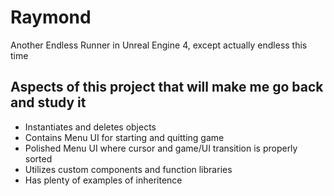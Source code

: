 # Raymond

Another Endless Runner in Unreal Engine 4, except actually endless this time

## Aspects of this project that will make me go back and study it
- Instantiates and deletes objects
- Contains Menu UI for starting and quitting game
- Polished Menu UI where cursor and game/UI transition is properly sorted
- Utilizes custom components and function libraries
- Has plenty of examples of inheritence

